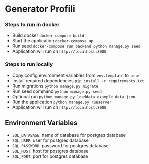 # Generator Profili

### Steps to run in docker

- Build docker `docker-compose build`
- Start the application `docker-compose up`
- Run seed `docker-compose run backend python manage.py seed`
- Application will run on `http://localhost:8000`


### Steps to run locally

- Copy config environment variables from `env.template` to `.env`
- Install required dependencies `pip install -r requirements.txt`
- Run migrations `python manage.py migrate`
- Run seed command `python manage.py seed`
- Optional run `python manage.py loaddata example_data.json`
- Run the application `python manage.py runserver`
- Application will run on `http://localhost:8000`

## Environment Variables

- `SQL_DATABASE`: name of database for postgres database
- `SQL_USER`: user for postgres database
- `SQL_PASSWORD`: password for postgres database
- `SQL_HOST`: host for postgres database
- `SQL_PORT`: port for postgres database

